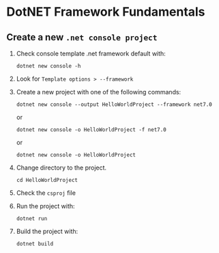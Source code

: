 # DotNET Framework Fundamentals

## Create a new `.net console project`

1. Check console template .net framework default with: 

    `dotnet new console -h`

2. Look for `Template options > --framework`

3. Create a new project with one of the following commands:

    `dotnet new console --output HelloWorldProject --framework net7.0`

    or

    `dotnet new console -o HelloWorldProject -f net7.0`
    
    or

    `dotnet new console -o HelloWorldProject`

3. Change directory to the project.

    `cd HelloWorldProject`

4. Check the `csproj` file

5. Run the project with:

    `dotnet run`

6. Build the project with:

    `dotnet build`
    